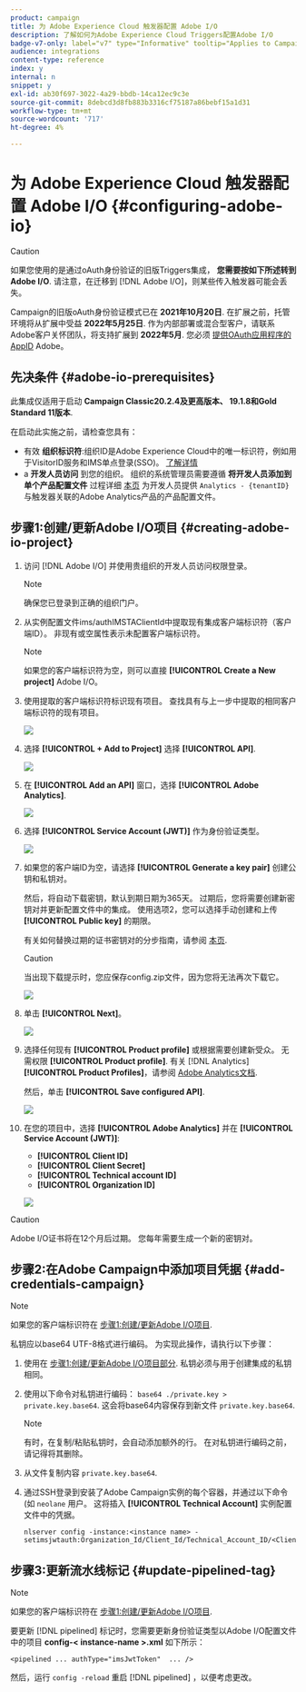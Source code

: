 ```yaml
---
product: campaign
title: 为 Adobe Experience Cloud 触发器配置 Adobe I/O
description: 了解如何为Adobe Experience Cloud Triggers配置Adobe I/O
badge-v7-only: label="v7" type="Informative" tooltip="Applies to Campaign Classic v7 only"
audience: integrations
content-type: reference
index: y
internal: n
snippet: y
exl-id: ab30f697-3022-4a29-bbdb-14ca12ec9c3e
source-git-commit: 8debcd3d8fb883b3316cf75187a86bebf15a1d31
workflow-type: tm+mt
source-wordcount: '717'
ht-degree: 4%

---
```


# 为 Adobe Experience Cloud 触发器配置 Adobe I/O {#configuring-adobe-io}



>[!CAUTION]
>
>如果您使用的是通过oAuth身份验证的旧版Triggers集成， **您需要按如下所述转到Adobe I/O**.
>请注意，在迁移到 [!DNL Adobe I/O]，则某些传入触发器可能会丢失。
>
>Campaign的旧版oAuth身份验证模式已在 **2021年10月20日**. 在扩展之前，托管环境将从扩展中受益 **2022年5月25日**. 作为内部部署或混合型客户，请联系Adobe客户关怀团队，将支持扩展到 **2022年5月**. 您必须 [提供OAuth应用程序的AppID](../../integrations/using/configuring-pipeline.md?lang=en#step-optional) Adobe。

## 先决条件 {#adobe-io-prerequisites}

此集成仅适用于启动 **Campaign Classic20.2.4及更高版本、 19.1.8和Gold Standard 11版本**.

在启动此实施之前，请检查您具有：

* 有效 **组织标识符**:组织ID是Adobe Experience Cloud中的唯一标识符，例如用于VisitorID服务和IMS单点登录(SSO)。 [了解详情](https://experienceleague.adobe.com/docs/core-services/interface/administration/organizations.html?lang=zh-Hans)
* a **开发人员访问** 到您的组织。 组织的系统管理员需要遵循 **将开发人员添加到单个产品配置文件** 过程详细 [本页](https://helpx.adobe.com/enterprise/using/manage-developers.html) 为开发人员提供 `Analytics - {tenantID}` 与触发器关联的Adobe Analytics产品的产品配置文件。

## 步骤1:创建/更新Adobe I/O项目 {#creating-adobe-io-project}

1. 访问 [!DNL Adobe I/O] 并使用贵组织的开发人员访问权限登录。

   >[!NOTE]
   >
   > 确保您已登录到正确的组织门户。

1. 从实例配置文件ims/authIMSTAClientId中提取现有集成客户端标识符（客户端ID）。 非现有或空属性表示未配置客户端标识符。

   >[!NOTE]
   >
   >如果您的客户端标识符为空，则可以直接 **[!UICONTROL Create a New project]** Adobe I/O。

1. 使用提取的客户端标识符标识现有项目。 查找具有与上一步中提取的相同客户端标识符的现有项目。

   ![](assets/do-not-localize/adobe_io_8.png)

1. 选择 **[!UICONTROL + Add to Project]** 选择 **[!UICONTROL API]**.

   ![](assets/do-not-localize/adobe_io_1.png)

1. 在 **[!UICONTROL Add an API]** 窗口，选择 **[!UICONTROL Adobe Analytics]**.

   ![](assets/do-not-localize/adobe_io_2.png)

1. 选择 **[!UICONTROL Service Account (JWT)]** 作为身份验证类型。

   ![](assets/do-not-localize/adobe_io_3.png)

1. 如果您的客户端ID为空，请选择 **[!UICONTROL Generate a key pair]** 创建公钥和私钥对。

   然后，将自动下载密钥，默认到期日期为365天。 过期后，您将需要创建新密钥对并更新配置文件中的集成。 使用选项2，您可以选择手动创建和上传 **[!UICONTROL Public key]** 的期限。

   有关如何替换过期的证书密钥对的分步指南，请参阅 [本页](https://developer.adobe.com/developer-console/docs/guides/email-alerts/cert-expiry/#a-step-by-step-guide-to-replacing-expiring-certificate-key-pairs).


   >[!CAUTION]
   >
   >当出现下载提示时，您应保存config.zip文件，因为您将无法再次下载它。

   ![](assets/do-not-localize/adobe_io_4.png)

1. 单击 **[!UICONTROL Next]**。

   ![](assets/do-not-localize/adobe_io_5.png)

1. 选择任何现有 **[!UICONTROL Product profile]** 或根据需要创建新受众。 无需权限 **[!UICONTROL Product profile]**. 有关 [!DNL Analytics] **[!UICONTROL Product Profiles]**，请参阅 [Adobe Analytics文档](https://experienceleague.adobe.com/docs/analytics/admin/admin-console/home.html#admin-console).

   然后，单击 **[!UICONTROL Save configured API]**.

   ![](assets/do-not-localize/adobe_io_6.png)

1. 在您的项目中，选择 **[!UICONTROL Adobe Analytics]** 并在 **[!UICONTROL Service Account (JWT)]**:

   * **[!UICONTROL Client ID]**
   * **[!UICONTROL Client Secret]**
   * **[!UICONTROL Technical account ID]**
   * **[!UICONTROL Organization ID]**

   ![](assets/do-not-localize/adobe_io_7.png)

>[!CAUTION]
>
>Adobe I/O证书将在12个月后过期。 您每年需要生成一个新的密钥对。

## 步骤2:在Adobe Campaign中添加项目凭据 {#add-credentials-campaign}

>[!NOTE]
>
>如果您的客户端标识符在 [步骤1:创建/更新Adobe I/O项目](#creating-adobe-io-project).

私钥应以base64 UTF-8格式进行编码。 为实现此操作，请执行以下步骤：

1. 使用在 [步骤1:创建/更新Adobe I/O项目部分](#creating-adobe-io-project). 私钥必须与用于创建集成的私钥相同。

1. 使用以下命令对私钥进行编码： `base64 ./private.key > private.key.base64`. 这会将base64内容保存到新文件 `private.key.base64`.

   >[!NOTE]
   >
   >有时，在复制/粘贴私钥时，会自动添加额外的行。 在对私钥进行编码之前，请记得将其删除。

1. 从文件复制内容 `private.key.base64`.

1. 通过SSH登录到安装了Adobe Campaign实例的每个容器，并通过以下命令(如 `neolane` 用户。 这将插入 **[!UICONTROL Technical Account]** 实例配置文件中的凭据。

   ```
   nlserver config -instance:<instance name> -setimsjwtauth:Organization_Id/Client_Id/Technical_Account_ID/<Client_Secret>/<Base64_encoded_Private_Key>
   ```

## 步骤3:更新流水线标记 {#update-pipelined-tag}

>[!NOTE]
>
>如果您的客户端标识符在 [步骤1:创建/更新Adobe I/O项目](#creating-adobe-io-project).

要更新 [!DNL pipelined] 标记时，您需要更新身份验证类型以Adobe I/O配置文件中的项目 **config-&lt; instance-name >.xml** 如下所示：

```
<pipelined ... authType="imsJwtToken"  ... />
```

然后，运行 `config -reload` 重启 [!DNL pipelined] ，以便考虑更改。
